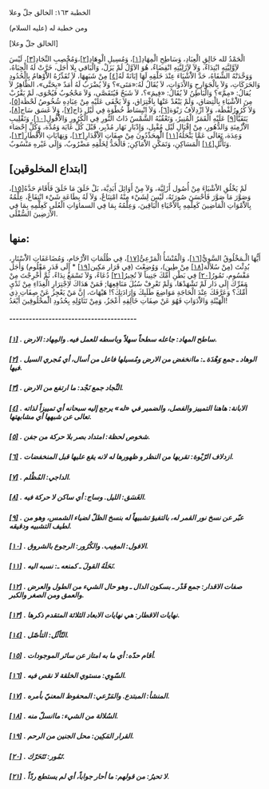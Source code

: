   الخطبة  ١٦٣: الخالق جلّ وعلا	

ومن خطبة له (عليه السلام)

[الخالق جلّ وعلا]

الْحَمْدُ لله خَالِقِ الْعِبَادِ، وَسَاطِحِ الْمِهَادِ[[١\]](https://arabic.balaghah.net/node/627#_ftn1)، وَمُسِيلِ الْوِهَادِ[[٢\]](https://arabic.balaghah.net/node/627#_ftn2)،وَمُخْصِبِ النِّجَادِ[[٣\]](https://arabic.balaghah.net/node/627#_ftn3)، لَيْسَ لاَِوَّلِيَّتِهِ ابْتِدَاءٌ، وَلاَ لاَِزَلِيَّتِهِ انْقِضَاءٌ،  هُوَ الاَوَّلُ لَمْ يَزَلْ، وَالْبَاقي بِلا أَجَل، خَرَّتْ لَهُ  الْجِبَاهُ، وَوَحَّدَتْهُ الشِّفَاهُ، حَدَّ الاَْشْيَاءَ عِنْدَ خَلْقِهِ لَهَا إبَانَةً لَهُ[[٤\]](https://arabic.balaghah.net/node/627#_ftn4) مِنْ شَبَهِهَا، لاَ تُقَدِّرُهُ الاَْوْهامُ بِالْحُدُودِ وَالحَرَكَاتِ، وَلاَ بِالْجَوَارِحِ وَالاْدَوَاتِ، لاَ يُقَالُ لَهُ:«مَتَى»؟ وَلاَ  يُضْرَبُ لَهُ أَمَدٌ «بِحَتَّى»، الظَّاهِرُ لاَ يُقالُ: «مِمَّ»؟  وَالْبَاطِنُ لاَ يُقَالُ: «فِيمَ»؟، لاَ شَبَحٌ فَيُتَقَصَّى، وَلاَ  مَحْجُوبٌ فَيُحْوَى، لَمْ يَقْرُبْ مِنَ الاَْشْيَاءِ بِالْتِصَاق، وَلَمْ يَبْعُدْ عَنْهَا بِافْتِرَاق، وَلاَ يَخْفَى عَلَيْهِ مِنْ عِبَادِهِ  شُخُوصُ لَحْظَة[[٥\]](https://arabic.balaghah.net/node/627#_ftn5)، وَلاَ كُرُورُلَفْظَة، وَلاَ ازْدِلاَفُ رَبْوَة[[٦\]](https://arabic.balaghah.net/node/627#_ftn6)، وَلاَ انْبِسَاطُ خُطْوَة فِي لَيْل دَاج[[٧\]](https://arabic.balaghah.net/node/627#_ftn7)، وَلاَ غَسَق سَاج[[٨\]](https://arabic.balaghah.net/node/627#_ftn8)، يَتَفَيَّأُ[[٩\]](https://arabic.balaghah.net/node/627#_ftn9) عَلَيْهِ الْقَمَرُ الْمُنِيرُ، وَتَعْقُبُهُ الشَّمْسُ ذَاتُ النُّورِ فِي الْكُرُورِ وَالاُْفُولِ[[١٠\]](https://arabic.balaghah.net/node/627#_ftn10)، وَتَقْلِيبِ الاَْزْمِنَةِ وَالدُّهُورِ، مِنْ إِقْبَالِ لَيْل مُقْبِل،  وَإِدْبَارِ نَهَار مُدْبِر، قَبْلَ كُلِّ غَايَة وَمُدَّة، وَكُلِّ  إِحْصَاء وَعِدَة، تَعَالَى عَمَّا يَنْحَلُهُ[[١١\]](https://arabic.balaghah.net/node/627#_ftn11) الُْمحَدِّدُونَ مِنْ صِفَاتِ الاَْقْدَارِ[[١٢\]](https://arabic.balaghah.net/node/627#_ftn12)، وَنِهَايَاتِ الاَْقْطَارِ[[١٣\]](https://arabic.balaghah.net/node/627#_ftn13)، وَتَأَثُّلِ[[١٤\]](https://arabic.balaghah.net/node/627#_ftn14) الْمَسَاكِنِ، وَتَمَكُّنِ الاَْمَاكِنِ; فَالْحَدُّ لِخَلْقِهِ مَضْرُوبٌ، وَإِلَى غَيْرهِ مَنْسُوبٌ.

## [ابتداع المخلوقين]

لَمْ يَخْلُقِ الاْشْيَاءَ مِنْ أُصُول أَزَلِيَّة، وَلاَ مِنْ أَوَائِلَ أَبَدِيَّة، بَلْ خَلَقَ مَا خَلَقَ فَأَقَامَ حَدَّهُ[[١٥\]](https://arabic.balaghah.net/node/627#_ftn15)، وَصَوَّرَ مَا صَوَّرَ فَأَحْسَنَ صُورَتَهُ، لَيْسَ لِشَيْء مِنْهُ  امْتِنَاعٌ، وَلاَ لَهُ بِطَاعَةِ شَيْء انْتِفَاعٌ، عِلْمُهُ  بِالاَْمْوَاتِ الْمَاضِينَ كَعِلْمِهِ بِالاْحْيَاءِ الْبَاقِينَ،  وَعِلْمُهُ بِمَا فِي السماوَاتِ الْعُلَى كَعِلْمِهِ بِمَا فِي  الاْرَضِينَ السُّفْلَى.

## منها:

أَيُّهَا الْـمَخْلُوقُ السَّوِيُّ[[١٦\]](https://arabic.balaghah.net/node/627#_ftn16)، وَالْمُنْشَأُ الْمَرْعِىُّ[[١٧\]](https://arabic.balaghah.net/node/627#_ftn17)، فِي ظُلُمَاتِ الاَْرْحَامِ، وَمُضَاعَفَاتِ الاَْسْتَارِ، بُدِئْتَ (مِنْ سُلاَلَة[[١٨\]](https://arabic.balaghah.net/node/627#_ftn18) مِنْ طِين)، وَوُضِعْتَ (فِي قَرَار مَكِين[[١٩\]](https://arabic.balaghah.net/node/627#_ftn19) * إِلَى قَدَر مَعْلُوم) وَأَجَل مَقْسُوم، تَمُورُ[[٢٠\]](https://arabic.balaghah.net/node/627#_ftn20) فِي بَطْنِ أُمِّكَ جَنِيناً لاَ تُحِيرُ[[٢١\]](https://arabic.balaghah.net/node/627#_ftn21) دُعَاءً، وَلاَ تَسْمَعُ نِدَاءً، ثُمَّ أُخْرِجْتَ مِنْ مَقَرِّكَ إِلَى  دَار لَمْ تَشْهَدْهَا، وَلَمْ تَعْرِفْ سُبُلَ مَنَافِعِهَا; فَمَنْ  هَدَاكَ لاِجْتِرَارِ الْغِذَاءِ مِنْ ثَدْيِ أُمِّكَ؟ وَعَرَّفَكَ عِنْدَ  الْحَاجَةِ مَوَاضِعَ طَلَبِكَ وَإِرَادَتِكَ؟! هَيْهَاتَ، إِنَّ مَنْ  يَعْجِزُ عَنْ صِفَاتِ ذِي الْهَيْئَةِ وَالاَْدَوَاتِ فَهُوَ عَنْ صِفَاتِ خَالِقِهِ أَعْجَزُ، وَمِنْ تَنَاوُلِهِ بِحُدُودِ الَْمخْلُوقِينَ  أَبْعَدُ!

##### ---------------------------------------

##### [[١\]](https://arabic.balaghah.net/node/627#_ftnref1) . ساطح المهاد: جاعله سطحاً سهلاً وباسطه للعمل فيه. والمِهاد: الارض.

##### [[٢\]](https://arabic.balaghah.net/node/627#_ftnref2) . الوهاد ـ جمع وَهْدَة ـ: ماانخفض من الارض ومُسيلها فاعل من أسال، أي مُجري السيل فيها.

##### [[٣\]](https://arabic.balaghah.net/node/627#_ftnref3) . النِّجاد جمع نَجْد: ما ارتفع من الارض.

##### [[٤\]](https://arabic.balaghah.net/node/627#_ftnref4) . الابانة: هاهنا التمييز والفصل، والضمير في «له» يرجع إليه سبحانه أي تمييزاً لذاته تعالى عن شبهها أي مشابهتها.

##### [[٥\]](https://arabic.balaghah.net/node/627#_ftnref5) . شخوص لحظة: امتداد بصر بلا حركة من جفن.

##### [[٦\]](https://arabic.balaghah.net/node/627#_ftnref6) . ازدلاف الرّبْوة: تقربها من النظر و ظهورها له لانه يقع عليها قبل المنخفضات.

##### [[٧\]](https://arabic.balaghah.net/node/627#_ftnref7) . الداجي: المُظْلم.

##### [[٨\]](https://arabic.balaghah.net/node/627#_ftnref8) . الغَسَق: الليل. وساج: أي ساكن لا حركة فيه.

##### [[٩\]](https://arabic.balaghah.net/node/627#_ftnref9) . عبّر عن نسخ نور القمر له، بالتفيؤ تشبيهاً له بنسخ الظلّ لضياء الشمس، وهو من لطيف التشبيه ودقيقه.

##### [[١٠\]](https://arabic.balaghah.net/node/627#_ftnref10) . الافول: المغِيب. والكُرُور: الرجوع بالشروق.

##### [[١١\]](https://arabic.balaghah.net/node/627#_ftnref11) . نَحَلَهُ القولَ ـ كمنعه ـ: نسبه اليه.

##### [[١٢\]](https://arabic.balaghah.net/node/627#_ftnref12) . صفات الاقدار: جمع قَدْر ـ بسكون الدال ـ وهو حال الشيء من الطول والعرض والعمق ومن الصغر والكبر.

##### [[١٣\]](https://arabic.balaghah.net/node/627#_ftnref13) . نهايات الاقطار: هي نهايات الابعاد الثلاثة المتقدم ذكرها.

##### [[١٤\]](https://arabic.balaghah.net/node/627#_ftnref14) . التّأثّل: التأصّل.

##### [[١٥\]](https://arabic.balaghah.net/node/627#_ftnref15) . أقام حدّه: أي ما به امتاز عن سائر الموجودات.

##### [[١٦\]](https://arabic.balaghah.net/node/627#_ftnref16) . السّوِي: مستوي الخلقة لا نقص فيه.

##### [[١٧\]](https://arabic.balaghah.net/node/627#_ftnref17) . المنشأ: المبتدع. والمَرْعي: المحفوظ المعنيّ بأمره.

##### [[١٨\]](https://arabic.balaghah.net/node/627#_ftnref18) . السُلالة من الشيء: ماانسلّ منه.

##### [[١٩\]](https://arabic.balaghah.net/node/627#_ftnref19) . القرار المَكِين: محل الجنين من الرحم.

##### [[٢٠\]](https://arabic.balaghah.net/node/627#_ftnref20) . تَمُور: تَتَحَرّك.

##### [[٢١\]](https://arabic.balaghah.net/node/627#_ftnref21) . لا تحيرُ: من قولهم: ما أحار جواباً، أي لم يستطع ردّاً. 
